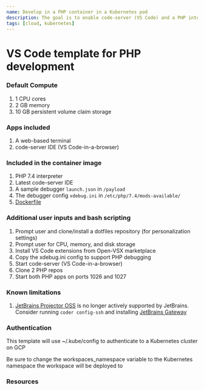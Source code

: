 ```yaml
---
name: Develop in a PHP container in a Kubernetes pod
description: The goal is to enable code-server (VS Code) and a PHP interpreter
tags: [cloud, kubernetes]
---
```


# VS Code template for PHP development

### Default Compute
1. 1 CPU cores
1. 2 GB memory
1. 10 GB persistent volume claim storage

### Apps included
1. A web-based terminal
1. code-server IDE (VS Code-in-a-browser)

### Included in the container image
1. PHP 7.4 interpreter
1. Latest code-server IDE
1. A sample debugger `launch.json` in `/payload`
1. The debugger config `xdebug.ini` in `/etc/php/7.4/mods-available/`
1. [Dockerfile](https://github.com/sharkymark/dockerfiles/tree/main/phpstorm/projector-chmod)

### Additional user inputs and bash scripting
1. Prompt user and clone/install a dotfiles repository (for personalization settings)
1. Prompt user for CPU, memory, and disk storage
1. Install VS Code extensions from Open-VSX marketplace
1. Copy the xdebug.ini config to support PHP debugging
1. Start code-server (VS Code-in-a-browser)
1. Clone 2 PHP repos
1. Start both PHP apps on ports 1026 and 1027

### Known limitations
1. [JetBrains Projector OSS](https://lp.jetbrains.com/projector/) is no longer actively supported by JetBrains. Consider running `coder config-ssh` and installing [JetBrains Gateway](https://www.jetbrains.com/remote-development/gateway/)

### Authentication

This template will use ~/.kube/config to authenticate to a Kubernetes cluster on GCP

Be sure to change the workspaces_namespace variable to the Kubernetes namespace the workspace will be deployed to

### Resources